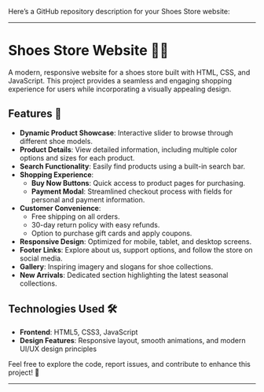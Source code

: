 Here’s a GitHub repository description for your Shoes Store website:

---

# Shoes Store Website 👟🛒  

A modern, responsive website for a shoes store built with HTML, CSS, and JavaScript. This project provides a seamless and engaging shopping experience for users while incorporating a visually appealing design.  

## Features 🌟  
- **Dynamic Product Showcase**: Interactive slider to browse through different shoe models.  
- **Product Details**: View detailed information, including multiple color options and sizes for each product.  
- **Search Functionality**: Easily find products using a built-in search bar.  
- **Shopping Experience**:  
  - **Buy Now Buttons**: Quick access to product pages for purchasing.  
  - **Payment Modal**: Streamlined checkout process with fields for personal and payment information.  
- **Customer Convenience**:  
  - Free shipping on all orders.  
  - 30-day return policy with easy refunds.  
  - Option to purchase gift cards and apply coupons.  
- **Responsive Design**: Optimized for mobile, tablet, and desktop screens.  
- **Footer Links**: Explore about us, support options, and follow the store on social media.  
- **Gallery**: Inspiring imagery and slogans for shoe collections.  
- **New Arrivals**: Dedicated section highlighting the latest seasonal collections.  

## Technologies Used 🛠️  
- **Frontend**: HTML5, CSS3, JavaScript  
- **Design Features**: Responsive layout, smooth animations, and modern UI/UX design principles  

Feel free to explore the code, report issues, and contribute to enhance this project! 🚀  

--- 
